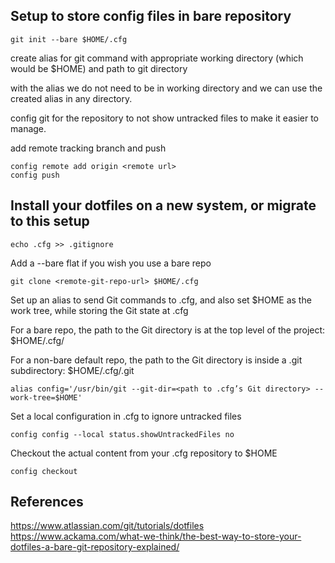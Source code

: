 ## Setup to store config files in bare repository

```
git init --bare $HOME/.cfg
```

create alias for git command with appropriate working directory (which would be $HOME) and path to git directory

with the alias we do not need to be in working directory and we can use the created alias in any directory.

config git for the repository to not show untracked files to make it easier to manage.

add remote tracking branch and push

```
config remote add origin <remote url>
config push
```



## Install your dotfiles on a new system, or migrate to this setup




```
echo .cfg >> .gitignore
```


Add a --bare flat if you wish you use a bare repo

```
git clone <remote-git-repo-url> $HOME/.cfg
```


Set up an alias to send Git commands to .cfg, and also set $HOME as the work tree, while storing the Git state at .cfg

For a bare repo, the path to the Git directory is at the top level of the project: $HOME/.cfg/

For a non-bare default repo, the path to the Git directory is inside a .git subdirectory: $HOME/.cfg/.git

```
alias config='/usr/bin/git --git-dir=<path to .cfg’s Git directory> --work-tree=$HOME'
```

Set a local configuration in .cfg to ignore untracked files

```
config config --local status.showUntrackedFiles no
```

Checkout the actual content from your .cfg repository to $HOME

```
config checkout
```


## References

https://www.atlassian.com/git/tutorials/dotfiles
https://www.ackama.com/what-we-think/the-best-way-to-store-your-dotfiles-a-bare-git-repository-explained/


